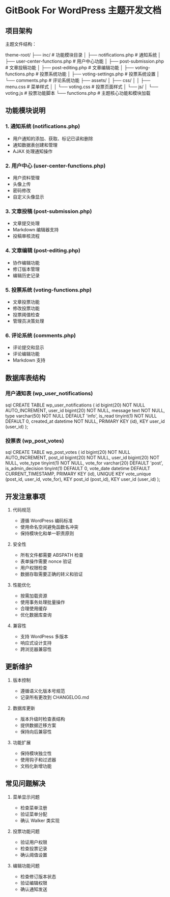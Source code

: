 # GitBook For WordPress 主题开发文档

## 项目架构

主题文件结构： 

theme-root/
├── inc/ # 功能模块目录
│ ├── notifications.php # 通知系统
│ ├── user-center-functions.php # 用户中心功能
│ ├── post-submission.php # 文章投稿功能
│ ├── post-editing.php # 文章编辑功能
│ ├── voting-functions.php # 投票系统功能
│ ├── voting-settings.php # 投票系统设置
│ └── comments.php # 评论系统功能
├── assets/
│ ├── css/
│ │ ├── menu.css # 菜单样式
│ │ └── voting.css # 投票页面样式
│ └── js/
│ └── voting.js # 投票功能脚本
└── functions.php # 主题核心功能和模块加载



## 功能模块说明

### 1. 通知系统 (notifications.php)
- 用户通知的添加、获取、标记已读和删除
- 通知数据表创建和管理
- AJAX 处理通知操作

### 2. 用户中心 (user-center-functions.php)
- 用户资料管理
- 头像上传
- 密码修改
- 自定义头像显示

### 3. 文章投稿 (post-submission.php)
- 文章提交处理
- Markdown 编辑器支持
- 投稿审核流程

### 4. 文章编辑 (post-editing.php)
- 协作编辑功能
- 修订版本管理
- 编辑历史记录

### 5. 投票系统 (voting-functions.php)
- 文章投票功能
- 修改投票功能
- 投票阈值检查
- 管理员决策处理

### 6. 评论系统 (comments.php)
- 评论提交和显示
- 评论编辑功能
- Markdown 支持

## 数据库表结构

### 用户通知表 (wp_user_notifications)

sql
CREATE TABLE wp_user_notifications (
id bigint(20) NOT NULL AUTO_INCREMENT,
user_id bigint(20) NOT NULL,
message text NOT NULL,
type varchar(50) NOT NULL DEFAULT 'info',
is_read tinyint(1) NOT NULL DEFAULT 0,
created_at datetime NOT NULL,
PRIMARY KEY (id),
KEY user_id (user_id)
);


### 投票表 (wp_post_votes)

sql
CREATE TABLE wp_post_votes (
id bigint(20) NOT NULL AUTO_INCREMENT,
post_id bigint(20) NOT NULL,
user_id bigint(20) NOT NULL,
vote_type tinyint(1) NOT NULL,
vote_for varchar(20) DEFAULT 'post',
is_admin_decision tinyint(1) DEFAULT 0,
vote_date datetime DEFAULT CURRENT_TIMESTAMP,
PRIMARY KEY (id),
UNIQUE KEY vote_unique (post_id, user_id, vote_for),
KEY post_id (post_id),
KEY user_id (user_id)
);


## 开发注意事项

1. 代码规范
   - 遵循 WordPress 编码标准
   - 使用命名空间避免函数名冲突
   - 保持模块化和单一职责原则

2. 安全性
   - 所有文件都需要 ABSPATH 检查
   - 表单操作需要 nonce 验证
   - 用户权限检查
   - 数据存取需要正确的转义和验证

3. 性能优化
   - 按需加载资源
   - 使用事务处理批量操作
   - 合理使用缓存
   - 优化数据库查询

4. 兼容性
   - 支持 WordPress 多版本
   - 响应式设计支持
   - 跨浏览器兼容性

## 更新维护

1. 版本控制
   - 遵循语义化版本号规范
   - 记录所有更改到 CHANGELOG.md

2. 数据库更新
   - 版本升级时检查表结构
   - 提供数据迁移方案
   - 保持向后兼容性

3. 功能扩展
   - 保持模块独立性
   - 使用钩子和过滤器
   - 文档化新增功能

## 常见问题解决

1. 菜单显示问题
   - 检查菜单注册
   - 验证菜单分配
   - 确认 Walker 类实现

2. 投票功能问题
   - 验证用户权限
   - 检查投票记录
   - 确认阈值设置

3. 编辑功能问题
   - 检查修订版本状态
   - 验证编辑权限
   - 确认通知发送

